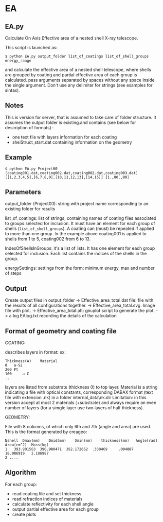 # EA

EA.py
----------
Calculate On Axis Effective area of a nested shell X-ray telescope.

This script is launched as:

    $ python EA.py output_folder list_of_coatings list_of_shell_groups energy_range

and calculate the effective area of a nested shell telescope, where shells are grouped
by coating and partial effective area of each group is calculated.
pass arguments separated by spaces without any space inside the single argument.
Don't use any delimiter for strings (see examples for sintax).

Notes
----------
This is version for server, that is assumed to take care of folder structure.
It assumes the output folder is existing.and contains 
(see below for description of formats) :
* one text file with layers information for each coating
* shelStruct_start.dat containing information on the geometry

Example
----------
    $ python EA.py Project00 [coating001.dat,coating002.dat,coating002.dat,coating003.dat] [[1,2,3,4,5],[6,7,8,9],[10,11,12,13],[14,15]] [1.,80.,80]
    
Parameters
----------

output_folder (Project00): string with project name corresponding to an existing folder for results

list_of_coatings: list of strings, containing names of coating files associated to groups selected for inclusion. It must have an element for each group of shells (`list_of_shell_groups`). A coating can (must) be repeated if applied to more than one group. In the example above coating001 is applied to shells from 1 to 5, coating002 from 6 to 13.

IndexOfShellsInGroups: it's a list of lists. It has one element for each group selected for inclusion. Each list contains the indices of the shells in the group.

energySettings: settings from the form: minimum energy, max and number of steps

Output
-----------
Create output files in output_folder
	-> Effective_area_total.dat file: file with the results of all configurations together.
	-> Effective_area_total.svg: Image file with plot.
	-> Effective_area_total.plt: gnuplot script to generate the plot.
	-> a log EAlog.txt recording the details of the calculation


Format of geometry and coating file
----------
COATING:

describes layers in format:
ex:

	Thickness(A)	Material
	0	a-Si
	200	Pt
	100     a-C
	..

layers are listed from substrate (thickness 0) to top layer. Material is a string indicating a file
with optical constants, corresponding DABAX format (text file with extension .nk) 
in a folder internal_data\nk.dir
    Limitation: in this version accept at most 2 materials (+substrate) and always
    require an even number of layers (for a simgle layer use two layers of half thickness).

GEOMETRY:

File with 8 columns, of which only 6th and 7th (angle and area) are used.
This is the format generated by creageo:

	Nshell	Dmax(mm)	Dmid(mm)	Dmin(mm)	thickness(mm)	Angle(rad)	Area(cm^2)	Mass(kg)
	1	393.901563	390.980471	382.172652	.338469		.004887		18.006919	2.186987
	2 ....


Algorithm
----------
For each group:
* read coating file and set thickness 
* read refraction indices of materials
* calculate reflectivity for each shell angle
* output partial effective area for each group
* create plots


